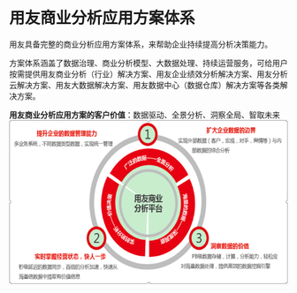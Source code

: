 # 用友商业分析应用方案体系

用友具备完整的商业分析应用方案体系，来帮助企业持续提高分析决策能力。

方案体系涵盖了数据治理、商业分析模型、大数据处理、持续运营服务，可给用户按需提供用友商业分析（行业）解决方案、用友企业绩效分析解决方案、用友分析云解决方案、用友大数据解决方案、用友数据中心（数据仓库）解决方案等各类解决方案。

**用友商业分析应用方案的客户价值**：数据驱动、全景分析、洞察全局、智取未来
![](QQ图片20161129095025.png)
